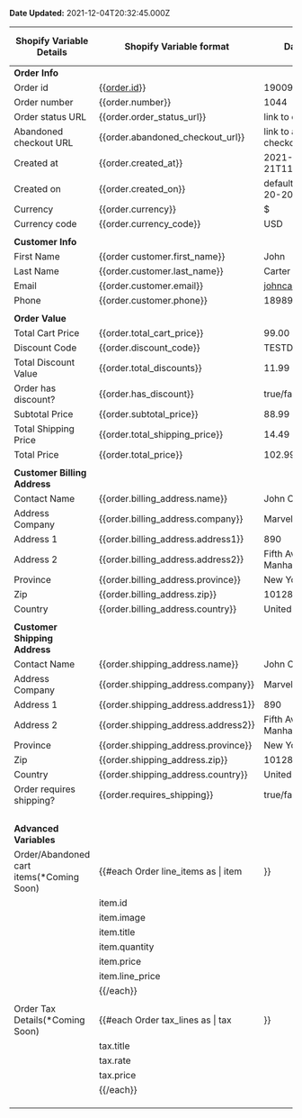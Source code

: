 **Date Updated:** 2021-12-04T20:32:45.000Z

| **Shopify Variable Details**              | **Shopify Variable format**          | **Data Sample**                                     | **Abandoned Checkout Trigger** | **Order Placed Trigger** |     |
| ----------------------------------------- | ------------------------------------ | --------------------------------------------------- | ------------------------------ | ------------------------ | --- |
| **Order Info**                            |                                      |                                                     |                                |                          |     |
| Order id                                  | {{[order.id](http://order.id/)}}     | 1900968798308                                       | YES                            | YES                      |     |
| Order number                              | {{order.number}}                     | 1044                                                | \-                             | YES                      |     |
| Order status URL                          | {{order.order\_status\_url}}         | link to order                                       | \-                             | YES                      |     |
| Abandoned checkout URL                    | {{order.abandoned\_checkout\_url}}   | link to abandoned checkout                          | YES                            | \-                       |     |
| Created at                                | {{order.created\_at}}                | 2021-10-21T11:47:12+05:30                           | YES                            | YES                      |     |
| Created on                                | {{order.created\_on}}                | default format 10-20-2021                           | YES                            | YES                      |     |
| Currency                                  | {{order.currency}}                   | $                                                   | YES                            | YES                      |     |
| Currency code                             | {{order.currency\_code}}             | USD                                                 | YES                            | YES                      |     |
| |                                         |                                      |                                                     |                                |                          |     |
| **Customer Info**                         |                                      |                                                     |                                |                          |     |
| First Name                                | {{order customer.first\_name}}       | John                                                | YES                            | YES                      |     |
| Last Name                                 | {{order.customer.last\_name}}        | Carter                                              | YES                            | YES                      |     |
| Email                                     | {{order.customer.email}}             | [johncarter@gmail.com](mailto:johncarter@gmail.com) | YES                            | YES                      |     |
| Phone                                     | {{order.customer.phone}}             | 18989898989                                         | YES                            | YES                      |     |
| |                                         |                                      |                                                     |                                |                          |     |
| **Order Value**                           |                                      |                                                     |                                |                          |     |
| Total Cart Price                          | {{order.total\_cart\_price}}         | 99.00                                               | \-                             | YES                      |     |
| Discount Code                             | {{order.discount\_code}}             | TESTDISC20                                          | \-                             | YES                      |     |
| Total Discount Value                      | {{order.total\_discounts}}           | 11.99                                               | \-                             | YES                      |     |
| Order has discount?                       | {{order.has\_discount}}              | true/false                                          | \-                             | YES                      |     |
| Subtotal Price                            | {{order.subtotal\_price}}            | 88.99                                               | \-                             | YES                      |     |
| Total Shipping Price                      | {{order.total\_shipping\_price}}     | 14.49                                               | \-                             | YES                      |     |
| Total Price                               | {{order.total\_price}}               | 102.99                                              | \-                             | YES                      |     |
| |                                         |                                      |                                                     |                                |                          |     |
| **Customer Billing Address**              |                                      |                                                     |                                |                          |     |
| Contact Name                              | {{order.billing\_address.name}}      | John Carter                                         | \-                             | YES                      |     |
| Address Company                           | {{order.billing\_address.company}}   | Marvel Inc.                                         | \-                             | YES                      |     |
| Address 1                                 | {{order.billing\_address.address1}}  | 890                                                 | \-                             | YES                      |     |
| Address 2                                 | {{order.billing\_address.address2}}  | Fifth Avenue, Manhattan                             | \-                             | YES                      |     |
| Province                                  | {{order.billing\_address.province}}  | New York City                                       | \-                             | YES                      |     |
| Zip                                       | {{order.billing\_address.zip}}       | 10128                                               | \-                             | YES                      |     |
| Country                                   | {{order.billing\_address.country}}   | United States                                       | \-                             | YES                      |     |
| |                                         |                                      |                                                     |                                |                          |     |
| **Customer Shipping Address**             |                                      |                                                     |                                |                          |     |
| Contact Name                              | {{order.shipping\_address.name}}     | John Carter                                         | \-                             | YES                      |     |
| Address Company                           | {{order.shipping\_address.company}}  | Marvel Inc.                                         | \-                             | YES                      |     |
| Address 1                                 | {{order.shipping\_address.address1}} | 890                                                 | \-                             | YES                      |     |
| Address 2                                 | {{order.shipping\_address.address2}} | Fifth Avenue, Manhattan                             | \-                             | YES                      |     |
| Province                                  | {{order.shipping\_address.province}} | New York City                                       | \-                             | YES                      |     |
| Zip                                       | {{order.shipping\_address.zip}}      | 10128                                               | \-                             | YES                      |     |
| Country                                   | {{order.shipping\_address.country}}  | United States                                       | \-                             | YES                      |     |
| Order requires shipping?                  | {{order.requires\_shipping}}         | true/false                                          | \-                             | YES                      |     |
| |                                         |                                      |                                                     |                                |                          |     |
| |                                         |                                      |                                                     |                                |                          |     |
| |                                         |                                      |                                                     |                                |                          |     |
| |                                         |                                      |                                                     |                                |                          |     |
| **Advanced Variables**                    |                                      |                                                     |                                |                          |     |
| Order/Abandoned cart items(\*Coming Soon) | {{#each Order line\_items as \| item | }}                                                  |                                | YES                      | YES |
| | item.id                                 |                                      |                                                     |                                |                          |     |
| | item.image                              |                                      |                                                     |                                |                          |     |
| | item.title                              |                                      |                                                     |                                |                          |     |
| | item.quantity                           |                                      |                                                     |                                |                          |     |
| | item.price                              |                                      |                                                     |                                |                          |     |
| | item.line\_price                        |                                      |                                                     |                                |                          |     |
| | {{/each}}                               |                                      |                                                     |                                |                          |     |
| |                                         |                                      |                                                     |                                |                          |     |
| Order Tax Details(\*Coming Soon)          | {{#each Order tax\_lines as \| tax   | }}                                                  |                                | \-                       | YES |
| | tax.title                               |                                      |                                                     |                                |                          |     |
| | tax.rate                                |                                      |                                                     |                                |                          |     |
| | tax.price                               |                                      |                                                     |                                |                          |     |
| | {{/each}}                               |                                      |                                                     |                                |                          |     |
| |                                         |                                      |                                                     |                                |                          |     |
| |                                         |                                      |                                                     |                                |                          |     |
| |                                         |                                      |                                                     |                                |                          |     |

  